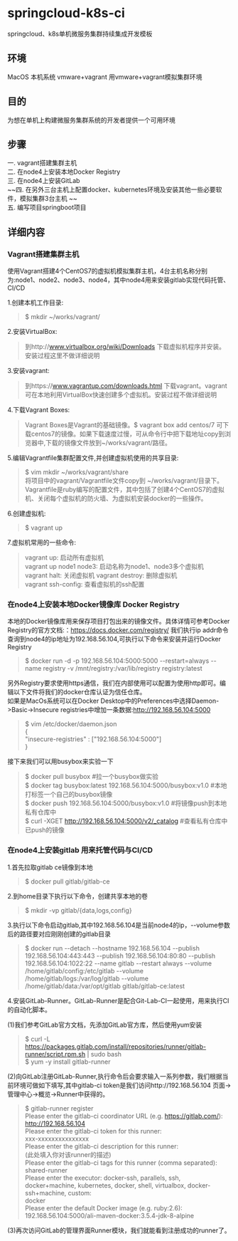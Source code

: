 springcloud-k8s-ci
========
springcloud、k8s单机微服务集群持续集成开发模板


## 环境
MacOS           本机系统
vmware+vagrant  用vmware+vagrant模拟集群环境

## 目的
为想在单机上构建微服务集群系统的开发者提供一个可用环境

## 步骤
一. vagrant搭建集群主机  
二. 在node4上安装本地Docker Registry  
三. 在node4上安装GitLab  
~~四. 在另外三台主机上配置docker、kubernetes环境及安装其他一些必要软件，模拟集群3台主机  ~~  
五. 编写项目springboot项目

## 详细内容
### Vagrant搭建集群主机
使用Vagrant搭建4个CentOS7的虚拟机模拟集群主机，4台主机名称分别为:node1、node2、node3、node4，其中node4用来安装gitlab实现代码托管、CI/CD

1.创建本机工作目录:  
>$ mkdir ~/works/vagrant/

2.安装VirtualBox:  
>到http://www.virtualbox.org/wiki/Downloads 下载虚拟机程序并安装。安装过程这里不做详细说明

3.安装vagrant:  
>到https://www.vagrantup.com/downloads.html 下载vagrant。vagrant可在本地利用VirtualBox快速创建多个虚拟机。安装过程不做详细说明

4.下载Vagrant Boxes:  
>Vagrant Boxes是Vagrant的基础镜像。$ vagrant box add centos/7 可下载centos7的镜像。如果下载速度过慢，可从命令行中把下载地址copy到浏览器中,下载的镜像文件放到~/works/vagrant/路径。  

5.编辑Vagrantfile集群配置文件,并创建虚拟机使用的共享目录:  
>$ vim mkdir ~/works/vagrant/share  
将项目中的vagrant/Vagrantfile文件copy到 ~/works/vagrant/目录下。Vagrantfile是ruby编写的配置文件，其中包括了创建4个CentOS7的虚拟机、关闭每个虚拟机的防火墙、为虚拟机安装docker的一些操作。

6.创建虚拟机:
>$ vagrant up

7.虚拟机常用的一些命令:
>vagrant up:			启动所有虚拟机  
>vagrant up node1 node3:	启动名称为node1、node3多个虚拟机  
>vagrant halt:			关闭虚拟机
>vagrant destroy:		删除虚拟机  
>vagrant ssh-config:		查看虚拟机的ssh配置

### 在node4上安装本地Docker镜像库 Docker Registry
本地的Docker镜像库用来保存项目打包出来的镜像文件。具体详情可参考Docker Registry的官方文档:：https://docs.docker.com/registry/
我们执行ip addr命令查询到node4的ip地址为192.168.56.104,可执行以下命令来安装并运行Docker Registry
>$ docker run -d -p 192.168.56.104:5000:5000 --restart=always --name registry -v /mnt/registry:/var/lib/registry registry:latest

另外Registry要求使用https通信，我们在内部使用可以配置为使用http即可。编辑以下文件将我们的docker仓库认证为信任仓库。  
如果是MacOs系统可以在Docker Desktop中的Preferences中选择Daemon->Basic->Insecure registries中增加一条数据:http://192.168.56.104:5000

>$ vim /etc/docker/daemon.json  
>{  
>   "insecure-registries" : ["192.168.56.104:5000"]  
>}  

接下来我们可以用busybox来实验一下  
>$ docker pull busybox                                              #拉一个busybox做实验  
>$ docker tag busybox:latest 192.168.56.104:5000/busybox:v1.0       #本地打标签一个自己的busybox镜像  
>$ docker push 192.168.56.104:5000/busybox:v1.0                     #将镜像push到本地私有仓库中  
>$ curl -XGET http://192.168.56.104:5000/v2/_catalog                #查看私有仓库中已push的镜像  

### 在node4上安装gitlab 用来托管代码与CI/CD  
1.首先拉取gitlab ce镜像到本地  
>$ docker pull gitlab/gitlab-ce  

2.到home目录下执行以下命令，创建共享本地的卷  
>$ mkdir -vp gitlab/{data,logs,config}  

3.执行以下命令启动gitlab,其中192.168.56.104是当前node4的ip，--volume参数后的路径要对应刚刚创建的gitlab目录  
>$ docker run --detach --hostname 192.168.56.104 --publish 192.168.56.104:443:443 --publish 192.168.56.104:80:80 --publish 192.168.56.104:1022:22 --name gitlab --restart always --volume /home/gitlab/config:/etc/gitlab --volume /home/gitlab/logs:/var/log/gitlab --volume /home/gitlab/data:/var/opt/gitlab gitlab/gitlab-ce:latest  

4.安装GitLab-Runner。GitLab-Runner是配合Git-Lab-CI一起使用，用来执行CI的自动化脚本。

(1)我们参考GitLab官方文档，先添加GitLab官方库，然后使用yum安装  
>$ curl -L https://packages.gitlab.com/install/repositories/runner/gitlab-runner/script.rpm.sh | sudo bash  
>$ yum -y install gitlab-runner  

(2)向GitLab注册GitLab-Runner,执行命令后会要求输入一系列参数，我们根据当前环境可做如下填写,其中gitlab-ci token是我们访问http://192.168.56.104 页面->管理中心->概览->Runner中获得的。
>$ gitlab-runner register  
Please enter the gitlab-ci coordinator URL (e.g. https://gitlab.com/):  
http://192.168.56.104  
Please enter the gitlab-ci token for this runner:  
xxx-xxxxxxxxxxxxxxx  
Please enter the gitlab-ci description for this runner:  
(此处填入你对该runner的描述)  
Please enter the gitlab-ci tags for this runner (comma separated):  
shared-runner  
Please enter the executor: docker-ssh, parallels, ssh, docker+machine, kubernetes, docker, shell, virtualbox, docker-ssh+machine, custom:  
docker  
Please enter the default Docker image (e.g. ruby:2.6):  
192.168.56.104:5000/ali-maven-docker:3.5.4-jdk-8-alpine  

(3)再次访问GitLab的管理界面Runner模块，我们就能看到注册成功的runner了。
